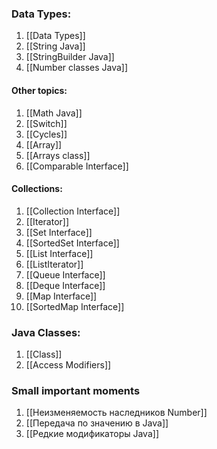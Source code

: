 


### Data Types:
1. [[Data Types]]
2. [[String Java]]
3. [[StringBuilder Java]]
4. [[Number classes Java]]

#### Other topics:
1. [[Math Java]]
2. [[Switch]]
3. [[Cycles]]
4. [[Array]]
5. [[Arrays class]]
6. [[Comparable Interface]]

#### Collections:
1. [[Collection Interface]]
2. [[Iterator]]
3. [[Set Interface]]
4. [[SortedSet Interface]]
5. [[List Interface]]
6. [[ListIterator]]
7. [[Queue Interface]]
8. [[Deque Interface]]
9. [[Map Interface]]
10. [[SortedMap Interface]]

### Java Classes:
1. [[Class]]
2. [[Access Modifiers]]

### Small important moments
1. [[Неизменяемость наследников Number]]
2. [[Передача по значению в Java]]
3. [[Редкие модификаторы Java]]
